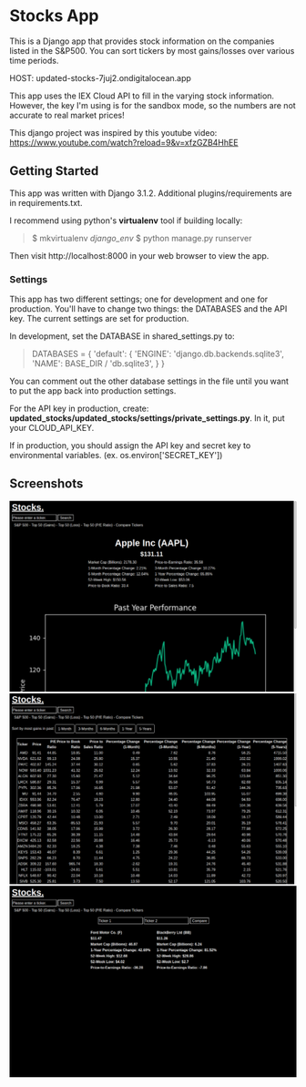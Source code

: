 # Stocks App

This is a Django app that provides stock information on the companies listed in the S&P500. You can sort tickers by most gains/losses over various time periods. 

HOST: updated-stocks-7juj2.ondigitalocean.app

This app uses the IEX Cloud API to fill in the varying stock information. However, the key I'm using is for the sandbox mode, so the numbers are not accurate to real market prices!

This django project was inspired by this youtube video: https://www.youtube.com/watch?reload=9&v=xfzGZB4HhEE

## Getting Started

This app was written with Django 3.1.2. Additional plugins/requirements are in requirements.txt.

I recommend using python's **virtualenv** tool if building locally:

> $ mkvirtualenv *django_env*
> $ python manage.py runserver

Then visit http://localhost:8000 in your web browser to view the app. 

### Settings

This app has two different settings; one for development and one for production. You'll have to change two things: the DATABASES and the API key. The current settings are set for production.

In development, set the DATABASE in shared_settings.py to:

> DATABASES = {
>     'default': {
>         'ENGINE': 'django.db.backends.sqlite3',
>         'NAME': BASE_DIR / 'db.sqlite3',
>     }
> }

You can comment out the other database settings in the file until you want to put the app back into production settings.

For the API key in production, create: **updated_stocks/updated_stocks/settings/private_settings.py**. In it, put your CLOUD_API_KEY. 

If in production, you should assign the API key and secret key to environmental variables. (ex. os.environ['SECRET_KEY'])

## Screenshots

![ss1](/screenshots/1.png?raw=true)
![ss2](/screenshots/2.png?raw=true)
![ss3](/screenshots/3.png?raw=true)